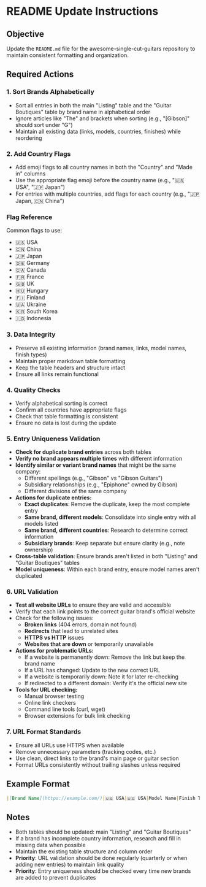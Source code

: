 # README Update Instructions

## Objective
Update the `README.md` file for the awesome-single-cut-guitars repository to maintain consistent formatting and organization.

## Required Actions

### 1. Sort Brands Alphabetically
- Sort all entries in both the main "Listing" table and the "Guitar Boutiques" table by brand name in alphabetical order
- Ignore articles like "The" and brackets when sorting (e.g., "[Gibson]" should sort under "G")
- Maintain all existing data (links, models, countries, finishes) while reordering

### 2. Add Country Flags
- Add emoji flags to all country names in both the "Country" and "Made in" columns
- Use the appropriate flag emoji before the country name (e.g., "🇺🇸 USA", "🇯🇵 Japan")
- For entries with multiple countries, add flags for each country (e.g., "🇯🇵 Japan, 🇨🇳 China")

### Flag Reference
Common flags to use:
- 🇺🇸 USA
- 🇨🇳 China  
- 🇯🇵 Japan
- 🇩🇪 Germany
- 🇨🇦 Canada
- 🇫🇷 France
- 🇬🇧 UK
- 🇭🇺 Hungary
- 🇫🇮 Finland
- 🇺🇦 Ukraine
- 🇰🇷 South Korea
- 🇮🇩 Indonesia

### 3. Data Integrity
- Preserve all existing information (brand names, links, model names, finish types)
- Maintain proper markdown table formatting
- Keep the table headers and structure intact
- Ensure all links remain functional

### 4. Quality Checks
- Verify alphabetical sorting is correct
- Confirm all countries have appropriate flags
- Check that table formatting is consistent
- Ensure no data is lost during the update

### 5. Entry Uniqueness Validation
- **Check for duplicate brand entries** across both tables
- **Verify no brand appears multiple times** with different information
- **Identify similar or variant brand names** that might be the same company:
  - Different spellings (e.g., "Gibson" vs "Gibson Guitars")
  - Subsidiary relationships (e.g., "Epiphone" owned by Gibson)
  - Different divisions of the same company
- **Actions for duplicate entries:**
  - **Exact duplicates**: Remove the duplicate, keep the most complete entry
  - **Same brand, different models**: Consolidate into single entry with all models listed
  - **Same brand, different countries**: Research to determine correct information
  - **Subsidiary brands**: Keep separate but ensure clarity (e.g., note ownership)
- **Cross-table validation**: Ensure brands aren't listed in both "Listing" and "Guitar Boutiques" tables
- **Model uniqueness**: Within each brand entry, ensure model names aren't duplicated

### 6. URL Validation
- **Test all website URLs** to ensure they are valid and accessible
- Verify that each link points to the correct guitar brand's official website
- Check for the following issues:
  - **Broken links** (404 errors, domain not found)
  - **Redirects** that lead to unrelated sites
  - **HTTPS vs HTTP** issues
  - **Websites that are down** or temporarily unavailable
- **Actions for problematic URLs:**
  - If a website is permanently down: Remove the link but keep the brand name
  - If a URL has changed: Update to the new correct URL
  - If a website is temporarily down: Note it for later re-checking
  - If redirected to a different domain: Verify it's the official new site
- **Tools for URL checking:**
  - Manual browser testing
  - Online link checkers
  - Command line tools (curl, wget)
  - Browser extensions for bulk link checking

### 7. URL Format Standards
- Ensure all URLs use HTTPS when available
- Remove unnecessary parameters (tracking codes, etc.)
- Use clean, direct links to the brand's main page or guitar section
- Format URLs consistently without trailing slashes unless required

## Example Format
```markdown
|[Brand Name](https://example.com/)|🇺🇸 USA|🇺🇸 USA|Model Name|Finish Type|
```

## Notes
- Both tables should be updated: main "Listing" and "Guitar Boutiques"
- If a brand has incomplete country information, research and fill in missing data when possible
- Maintain the existing table structure and column order
- **Priority**: URL validation should be done regularly (quarterly or when adding new entries) to maintain link quality
- **Priority**: Entry uniqueness should be checked every time new brands are added to prevent duplicates 